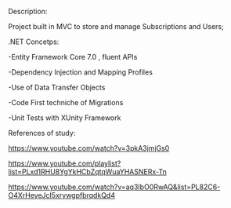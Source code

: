 Description: 


Project built in MVC to store and manage Subscriptions and Users;

.NET Concetps:

-Entity Framework Core 7.0 , fluent APIs 

-Dependency Injection and Mapping Profiles

-Use of Data Transfer Objects 

-Code First techniche of Migrations

-Unit Tests with XUnity Framework 



References of study:


https://www.youtube.com/watch?v=3pkA3jmjGs0

https://www.youtube.com/playlist?list=PLxd1RHU8YgYkHCbZqtqWuaYHASNERx-Tn

https://www.youtube.com/watch?v=aq3IbO0RwAQ&list=PL82C6-O4XrHeyeJcI5xrywgpfbrqdkQd4
